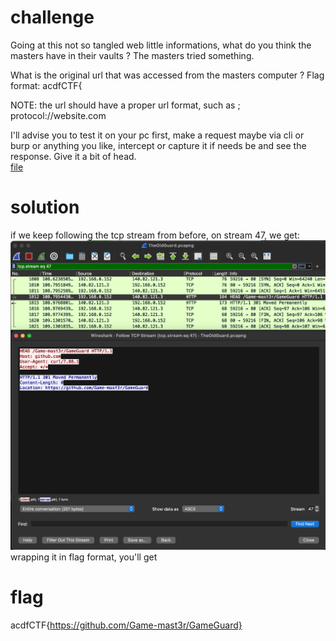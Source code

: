 # challenge
Going at this not so tangled web little informations, what do you think the masters have in their vaults ? The masters tried something.</br>

What is the original url that was accessed from the masters computer ? Flag format: acdfCTF{</br>

NOTE: the url should have a proper url format, such as ; protocol://website.com</br>

I'll advise you to test it on your pc first, make a request maybe via cli or burp or anything you like, intercept or capture it if needs be and see the response. Give it a bit of head.</br>
[file](./detective-conan-intro/TheOldGuard.pcapng)</br>

# solution
if we keep following the tcp stream from before, on stream 47, we get:</br>
![img](./img1.png)</br>
wrapping it in flag format, you'll get</br>

# flag
acdfCTF{https://github.com/Game-mast3r/GameGuard}</br>